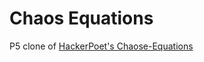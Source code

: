 # Chaos Equations
P5 clone of [HackerPoet's Chaose-Equations](https://github.com/HackerPoet/Chaos-Equations)
